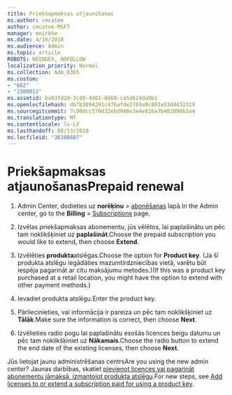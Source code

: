 ```yaml
---
title: Priekšapmaksas atjaunošanas
ms.author: cmcatee
author: cmcatee-MSFT
manager: mnirkhe
ms.date: 4/16/2018
ms.audience: Admin
ms.topic: article
ROBOTS: NOINDEX, NOFOLLOW
localization_priority: Normal
ms.collection: Adm_O365
ms.custom:
- "662"
- "1500012"
ms.assetid: ba037d2d-3c99-4d01-8d60-ca5d624da9b1
ms.openlocfilehash: db7b3094291c476afde2769a9c803a53d4432319
ms.sourcegitcommit: 7c90dcc570d32ebd968e3e4e816a7b482890b3a4
ms.translationtype: MT
ms.contentlocale: lv-LV
ms.lasthandoff: 08/13/2019
ms.locfileid: "36388607"
---
```

# <a name="prepaid-renewal"></a><span data-ttu-id="45a00-102">Priekšapmaksas atjaunošanas</span><span class="sxs-lookup"><span data-stu-id="45a00-102">Prepaid renewal</span></span>

1. <span data-ttu-id="45a00-103">Admin Center, dodieties uz **norēķinu** \> [abonēšanas](https://go.microsoft.com/fwlink/p/?linkid=842054) lapā.</span><span class="sxs-lookup"><span data-stu-id="45a00-103">In the Admin center, go to the **Billing** \> [Subscriptions](https://go.microsoft.com/fwlink/p/?linkid=842054) page.</span></span>

2. <span data-ttu-id="45a00-104">Izvēlas priekšapmaksas abonementu, jūs vēlētos, lai paplašinātu un pēc tam noklikšķiniet uz **paplašināt**.</span><span class="sxs-lookup"><span data-stu-id="45a00-104">Choose the prepaid subscription you would like to extend, then choose **Extend**.</span></span>

3. <span data-ttu-id="45a00-105">Izvēlēties **produkta**atslēgas.</span><span class="sxs-lookup"><span data-stu-id="45a00-105">Choose the option for **Product key**.</span></span> <span data-ttu-id="45a00-106">(Ja šī produkta atslēgu iegādāties mazumtirdzniecības vietā, varētu būt iespēja pagarināt ar citu maksājumu metodes.)</span><span class="sxs-lookup"><span data-stu-id="45a00-106">(If this was a product key purchased at a retail location, you might have the option to extend with other payment methods.)</span></span>

4. <span data-ttu-id="45a00-107">Ievadiet produkta atslēgu.</span><span class="sxs-lookup"><span data-stu-id="45a00-107">Enter the product key.</span></span>

5. <span data-ttu-id="45a00-108">Pārliecinieties, vai informācija ir pareiza un pēc tam noklikšķiniet uz **Tālāk**.</span><span class="sxs-lookup"><span data-stu-id="45a00-108">Make sure the information is correct, then choose **Next**.</span></span>

6. <span data-ttu-id="45a00-109">Izvēlieties radio pogu lai paplašinātu esošās licences beigu datumu un pēc tam noklikšķiniet uz **Nākamais**.</span><span class="sxs-lookup"><span data-stu-id="45a00-109">Choose the radio button to extend the end date of the existing licenses, then choose **Next**.</span></span>

<span data-ttu-id="45a00-110">Jūs lietojat jaunu administrēšanas centrs</span><span class="sxs-lookup"><span data-stu-id="45a00-110">Are you using the new admin center?</span></span> <span data-ttu-id="45a00-111">Jaunas darbības, skatiet [pievienot licences vai pagarināt abonementu jāmaksā, izmantojot produkta atslēgu](https://docs.microsoft.com/en-us/office365/admin/misc/add-licenses-using-product-key).</span><span class="sxs-lookup"><span data-stu-id="45a00-111">For new steps, see [Add licenses to or extend a subscription paid for using a product key](https://docs.microsoft.com/en-us/office365/admin/misc/add-licenses-using-product-key).</span></span>